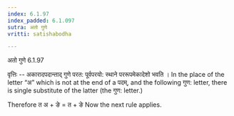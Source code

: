 ```yaml
---
index: 6.1.97
index_padded: 6.1.097
sutra: अतो गुणे
vritti: satishabodha

---
```

 अतो गुणे 6.1.97 


वृत्तिः -- अकारादपदान्ताद् गुणे परत: पूर्वपरयो: स्थाने पररूपमेकादेशो भवति । In the place of the letter “अ” which is not at the end of a पदम्, and the following गुण: letter, there is single substitute of the latter (the गुण: letter.) 


Therefore त अ + ङे = त + ङे Now the next rule applies. 